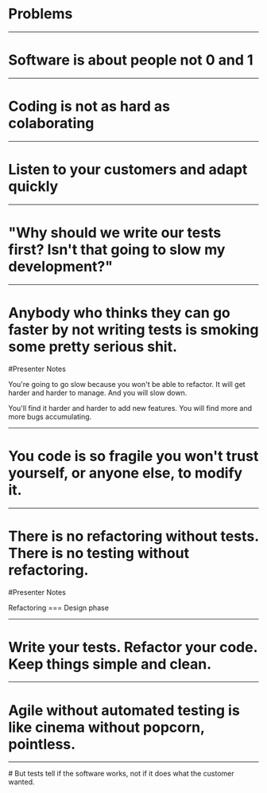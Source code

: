 # Problems

---

# Software is about people not 0 and 1

---

# Coding is not as hard as colaborating

---

# Listen to your customers and adapt quickly

---

# "Why should we write our tests first? Isn't that going to slow my development?"

---

# Anybody who thinks they can go faster by not writing tests is smoking some pretty serious shit.

#Presenter Notes

You're going to go slow because you won't be able to refactor.
It will get harder and harder to manage. And you will slow down.

You'll find it harder and harder to add new features. You will find more and more bugs accumulating.

---

# You code is so fragile you won't trust yourself, or anyone else, to modify it.

---

# There is no refactoring without tests. There is no testing without refactoring.

#Presenter Notes

Refactoring === Design phase

---

# Write your tests. Refactor your code. Keep things simple and clean.

---

# Agile without automated testing is like cinema without popcorn, pointless.

---

# But tests tell if the software works, not if it does what the customer wanted.
